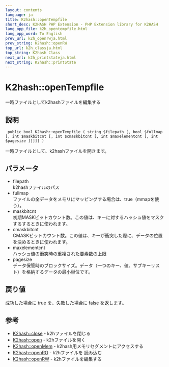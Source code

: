 ```yaml
---
layout: contents
language: ja
title: K2hash::openTempfile
short_desc: K2HASH PHP Extension - PHP Extension library for K2HASH
lang_opp_file: k2h_opentempfile.html
lang_opp_word: To English
prev_url: k2h_openrwja.html
prev_string: K2hash::openRW
top_url: k2h_classja.html
top_string: K2hash Class
next_url: k2h_printstateja.html
next_string: K2hash::printState
---
```


# K2hash::openTempfile
一時ファイルとしてk2hashファイルを編集する

## 説明
```
 public bool K2hash::openTempfile ( string $filepath [, bool $fullmap [, int $maskbitcnt [, int $cmaskbitcnt [, int $maxelementcnt [, int $pagesize ]]]]] )
```
一時ファイルとして、k2hashファイルを開きます。 

## パラメータ
- filepath  
k2hashファイルのパス
- fullmap  
ファイルの全データをメモリにマッピングする場合は、true（mmapを使う）。
- maskbitcnt  
初期MASKビットカウント数。この値は、キーに対するハッシュ値をマスクするするときに使われます。
- cmaskbitcnt  
CMASKビットカウント数。この値は、キーが衝突した際に、データの位置を決めるときに使われます。
- maxelementcnt  
ハッシュ値の衝突時の重複された要素数の上限
- pagesize  
データ保管時のブロックサイズ。データ（一つのキー、値、サブキーリスト）を格納するデータの最小単位です。

## 戻り値
成功した場合に true を、失敗した場合に false を返します。

## 参考
- [K2hash::close](k2h_closeja.html) - k2hファイルを閉じる
- [K2hash::open](k2h_openja.html) - k2hファイルを開く
- [K2hash::openMem](k2h_openmemja.html) - k2hash用メモリセグメントにアクセスする
- [K2hash::openRO](k2h_openroja.html) - k2hファイルを 読み込む
- [K2hash::openRW](k2h_openrwja.html) - k2hファイルを編集する
